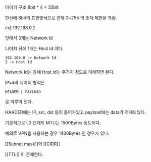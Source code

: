 
아이피 구조 
8bit * 4 = 32bit

한칸에 8bit의 표현방식으로 인해 0~255 의 숫자 제한을 가짐.

ex) 192.168.0.2

앞에서 3개는 Network Id

나머지 뒤에 1개는 Host Id 이다.

```
192.168.0 -> Network Id
2 -> Host Id
```
Network Id는 동네
Host Id는 주거지 정도로 이해하면 된다.

IPv4의 데이터 형식은

`HEADER | PAYLOAD`

로 이루어 진다.

HAADER에는 IP, src, dst 등이 들어가있고 payload에는 data가 적재되있다.

기본적으로 L3 단계의 MTU는 1500Bytes 정도이다.

예외로 VPN을 사용하는 경우 1400Bytes 인 경우가 있다.

[[Subnet mask]]와 [[CIDR]]

[[TTL]] 이 존재한다.

